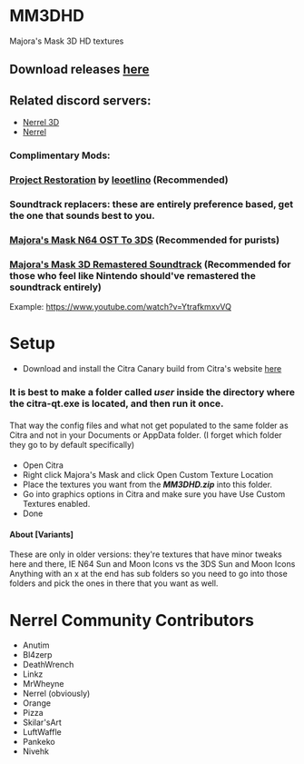 # MM3DHD
Majora's Mask 3D HD textures

## Download releases [here](https://github.com/DeathWrench/MM3DHD/releases/)

## Related discord servers:
* [Nerrel 3D](https://discord.gg/YgspcmS)
* [Nerrel](https://discord.gg/BBre2vJ)

### Complimentary Mods:
### [Project Restoration](https://github.com/leoetlino/project-restoration) by [leoetlino](https://github.com/leoetlino) (Recommended)
### Soundtrack replacers: these are entirely preference based, get the one that sounds best to you.
### [Majora's Mask N64 OST To 3DS](https://github.com/DeathWrench/Majora-s-Mask-N64-OST-to-3DS) (Recommended for purists)
### [Majora's Mask 3D Remastered Soundtrack](https://github.com/sygemdev/Majora-s-Mask-3D-Remastered-OST) (Recommended for those who feel like Nintendo should've remastered the soundtrack entirely) 
Example: https://www.youtube.com/watch?v=YtrafkmxvVQ

# Setup
* Download and install the Citra Canary build from Citra's website [here](https://citra-emu.org/download/)
### It is best to make a folder called *user* inside the directory where the **citra-qt.exe** is located, and then run it once.  
#### 
That way the config files and what not get populated to the same folder as Citra and not in your Documents or AppData folder. (I forget which folder they go to by default specifically)
####
* Open Citra
* Right click Majora's Mask and click Open Custom Texture Location
* Place the textures you want from the ***MM3DHD.zip*** into this folder.
* Go into graphics options in Citra and make sure you have Use Custom Textures enabled. 
* Done

#### About [Variants]
These are only in older versions: they're textures that have minor tweaks here and there, IE N64 Sun and Moon Icons vs the 3DS Sun and Moon Icons
Anything with an x at the end has sub folders so you need to go into those folders and pick the ones in there that you want as well.

# Nerrel Community Contributors
* Anutim
* Bl4zerp
* DeathWrench
* Linkz
* MrWheyne
* Nerrel (obviously)
* Orange
* Pizza
* Skilar'sArt
* LuftWaffle
* Pankeko
* Nivehk
